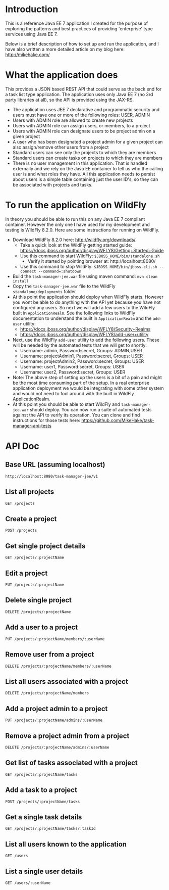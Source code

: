 # Introduction

This is a reference Java EE 7 application I created for the purpose of exploring the patterns and 
best practices of providing 'enterprise' type services using Java EE 7.

Below is a brief description of how to set up and run the application, and I have also written a more
detailed article on my blog here: http://mikehake.com/

# What the application does

This provides a JSON based REST API that could serve as the back end for a task list type application. The application
uses only Java EE 7 (no 3rd party libraries at all), so the API is provided using the JAX-RS. 

* The application uses JEE 7 declarative and programmatic security and users must have one or more of the following roles: USER, ADMIN
* Users with ADMIN role are allowed to create new projects
* Users with ADMIN role can assign users, or members, to a project
* Users with ADMIN role can designate users to be project admin on a given project
* A user who has been designated a project admin for a given project can also assign/remove other users from a project
* Standard users can see only the projects to which they are members
* Standard users can create tasks on projects to which they are members
* There is no user management in this application. That is handled externally and we rely on the Java EE container to tell us who the calling user is and what roles they have. All this application needs to persist about users is a simple table containing just the user ID's, so they can be associated with projects and tasks. 

# To run the application on WildFly

In theory you should be able to run this on any Java EE 7 compliant container. However the only one I have used for my development and testing is WildFly 8.2.0. Here are some instructions for running on WildFly.

* Download WildFly 8.2.0 here: http://wildfly.org/downloads/ 
  * Take a quick look at the WildFly getting started guide: https://docs.jboss.org/author/display/WFLY8/Getting+Started+Guide
  * Use this command to start WildFly: `$JBOSS_HOME/bin/standalone.sh`
    * Verify it started by pointing browser at: http://localhost:8080/
  * Use this command to stop WildFly: `$JBOSS_HOME/bin/jboss-cli.sh --connect --command=:shutdown`
* Build the `task-manager-jee.war` file using maven command: `mvn clean install`
* Copy the `task-manager-jee.war` file to the WildFly `standalone/deployments` folder
* At this point the application should deploy when WildFly starts. However you wont be able to do anything with the API yet because you have not configured any users. So next we will add a few users to the WildFly built in `ApplicationRealm`. See the following links to WildFly documentation to understand the built in `ApplicationRealm` and the `add-user` utility:
  * https://docs.jboss.org/author/display/WFLY8/Security+Realms 
  * https://docs.jboss.org/author/display/WFLY8/add-user+utility
* Next, use the WildFly `add-user` utility to add the following users. These will be needed by the automated tests that we will get to shortly:
  * Username: admin, Password:secret, Groups: ADMIN,USER 
  * Username: projectAdmin1, Password:secret, Groups: USER 
  * Username: projectAdmin2, Password:secret, Groups: USER
  * Username: user1, Password:secret, Groups: USER 
  * Username: user2, Password:secret, Groups: USER
* Note: The above step of setting up the users is a bit of a pain and might be the most time consuming part of the setup. In a real enterprise application deployment we would be integrating with some other system and would not need to fool around with the built in WildFly ApplicationRealm.
* At this point you should be able to start WildFly and `task-manager-jee.war` should deploy. You can now run a suite of automated tests against the API to verify its operation. You can clone and find instructions for those tests here: https://github.com/MikeHake/task-manager-api-tests    


# API Doc

## Base URL (assuming localhost)

    http://localhost:8080/task-manager-jee/v1

## List all projects

    GET /projects

## Create a project

    POST /projects

## Get single project details

    GET /projects/:projectName
    
## Edit a project

    PUT /projects/:projectName
    
## Delete single project

    DELETE /projects/:projectName

## Add a user to a project

    PUT /projects/:projectName/members/:userName
    
## Remove user from a project

    DELETE /projects/:projectName/members/:userName

## List all users associated with a project

    DELETE /projects/:projectName/members

## Add a project admin to a project

    PUT /projects/:projectName/admins/:userName
    
## Remove a project admin from a project

    DELETE /projects/:projectName/admins/:userName

## Get list of tasks associated with a project

    GET /projects/:projectName/tasks
   
## Add a task to a project

    POST /projects/:projectName/tasks
    
## Get a single task details

    GET /projects/:projectName/tasks/:taskId

## List all users known to the application

    GET /users

## List a single user details

    GET /users/:userName


